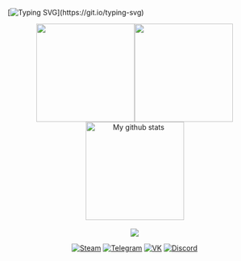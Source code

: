 [![Typing SVG](https://readme-typing-svg.herokuapp.com?font=Edu+QLD+Beginner&duration=2000&pause=1000&color=F77BAE&background=FF0C0C00&center=true&vCenter=true&multiline=true&size=21&repeat=false&random=false&width=1000&height=100&lines=Hi!+Glad+to+see+you+here.;My+name+is+Alexander+and+I+do+scripting+in+my+free+time+for+games+based+on+the+Source+engine.;+If+you+have+a+question+or+a+suggestion%2C+I+am+ready+to+listen+it.)](https://git.io/typing-svg)

<p align="center">
    <img height=195 align="center" src="https://github-readme-stats.vercel.app/api?username=Quake1011&show_icons=true&theme=synthwave&hide_border=true" /><img height=195 align="center" src="https://github-readme-stats.vercel.app/api/top-langs/?username=Quake1011&layout=compact&theme=synthwave&hide_border=true" />
    <img height=195 align="center" src="https://github-readme-streak-stats.herokuapp.com?user=Quake1011&theme=synthwave&hide_border=true&date_format=M%20j%5B%2C%20Y%5D" alt="My github stats" /><br><br>
    <img src="https://visitor-badge.laobi.icu/badge?page_id=Quake1011"/><br>
</p>

<p align="center">
    <a href="https://steamcommunity.com/id/comecamecame/" target="_blank"><img src="https://img.shields.io/badge/Steam-%230077B5.svg?&style=flat-square&logo=Steam&logoColor=white" alt="Steam"></a>
    <a href="https://t.me/ArrayListX" target="_blank"><img src="https://img.shields.io/badge/Telegram-%232ca5e0.svg?&style=flat-square&logo=Telegram&logoColor=white" alt="Telegram"></a>
    <a href="https://vk.com/bgtroll" target="_blank"><img src="https://img.shields.io/badge/VK-%231877F2.svg?&style=flat-square&logo=VK&logoColor=white" alt="VK"></a>
    <a href="https://discordapp.com/users/858709381088935976/" target="_blank"><img src="https://img.shields.io/badge/Discord-%235865F2.svg?&style=flat-square&logo=Discord&logoColor=white" alt="Discord"></a>
</p>
